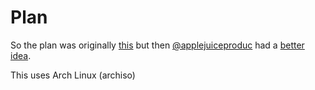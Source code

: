 # Plan
So the plan was originally [this](https://scratch.mit.edu/discuss/topic/554511/?page=4#post-7422997) but then [@applejuiceproduc](https://scratch.mit.edu/users/applejuiceproduc/) had a [better idea](https://scratch.mit.edu/discuss/post/7709216/).

This uses Arch Linux (archiso)
